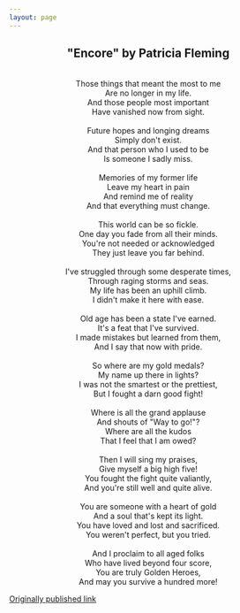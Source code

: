 ```yaml
---
layout: page
---
```


<h2 align="center">"Encore" by Patricia Fleming</h2>

<div align="center">
<br>
Those things that meant the most to me<br> 
Are no longer in my life. <br> 
And those people most important <br> 
Have vanished now from sight. <br>
<br>
Future hopes and longing dreams <br>
Simply don't exist. <br>
And that person who I used to be <br>
Is someone I sadly miss. <br>
<br>
Memories of my former life <br>
Leave my heart in pain <br>
And remind me of reality <br>
And that everything must change. <br>
<br>
This world can be so fickle. <br>
One day you fade from all their minds. <br>
You're not needed or acknowledged <br>
They just leave you far behind. <br>
<br>
I've struggled through some desperate times, <br>
Through raging storms and seas. <br>
My life has been an uphill climb. <br>
I didn't make it here with ease. <br>
<br>
Old age has been a state I've earned. <br>
It's a feat that I've survived. <br>
I made mistakes but learned from them, <br>
And I say that now with pride. <br>
<br>
So where are my gold medals? <br>
My name up there in lights? <br>
I was not the smartest or the prettiest, <br>
But I fought a darn good fight! <br>
<br>
Where is all the grand applause <br>
And shouts of "Way to go!"? <br>
Where are all the kudos <br>
That I feel that I am owed? <br>
<br>
Then I will sing my praises, <br>
Give myself a big high five! <br>
You fought the fight quite valiantly, <br>
And you're still well and quite alive. <br>
<br>
You are someone with a heart of gold <br>
And a soul that's kept its light. <br>
You have loved and lost and sacrificed. <br>
You weren't perfect, but you tried. <br>
<br>
And I proclaim to all aged folks <br>
Who have lived beyond four score, <br>
You are truly Golden Heroes, <br>
And may you survive a hundred more! <br>

</div>

[Originally published link]("https://www.familyfriendpoems.com/poem/encore")
